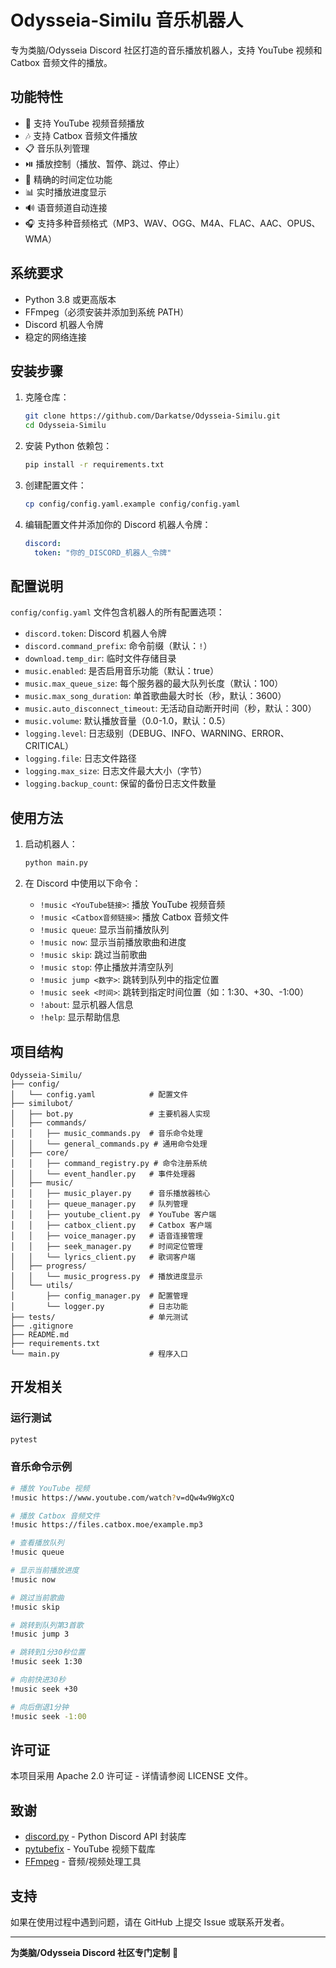 # Odysseia-Similu 音乐机器人

专为类脑/Odysseia Discord 社区打造的音乐播放机器人，支持 YouTube 视频和 Catbox 音频文件的播放。

## 功能特性

- 🎵 支持 YouTube 视频音频播放
- 🎶 支持 Catbox 音频文件播放
- 📋 音乐队列管理
- ⏯️ 播放控制（播放、暂停、跳过、停止）
- 🎯 精确的时间定位功能
- 📊 实时播放进度显示
- 🔊 语音频道自动连接
- 🎧 支持多种音频格式（MP3、WAV、OGG、M4A、FLAC、AAC、OPUS、WMA）

## 系统要求

- Python 3.8 或更高版本
- FFmpeg（必须安装并添加到系统 PATH）
- Discord 机器人令牌
- 稳定的网络连接

## 安装步骤

1. 克隆仓库：
   ```bash
   git clone https://github.com/Darkatse/Odysseia-Similu.git
   cd Odysseia-Similu
   ```

2. 安装 Python 依赖包：
   ```bash
   pip install -r requirements.txt
   ```

3. 创建配置文件：
   ```bash
   cp config/config.yaml.example config/config.yaml
   ```

4. 编辑配置文件并添加你的 Discord 机器人令牌：
   ```yaml
   discord:
     token: "你的_DISCORD_机器人_令牌"
   ```

## 配置说明

`config/config.yaml` 文件包含机器人的所有配置选项：

- `discord.token`: Discord 机器人令牌
- `discord.command_prefix`: 命令前缀（默认：`!`）
- `download.temp_dir`: 临时文件存储目录
- `music.enabled`: 是否启用音乐功能（默认：true）
- `music.max_queue_size`: 每个服务器的最大队列长度（默认：100）
- `music.max_song_duration`: 单首歌曲最大时长（秒，默认：3600）
- `music.auto_disconnect_timeout`: 无活动自动断开时间（秒，默认：300）
- `music.volume`: 默认播放音量（0.0-1.0，默认：0.5）
- `logging.level`: 日志级别（DEBUG、INFO、WARNING、ERROR、CRITICAL）
- `logging.file`: 日志文件路径
- `logging.max_size`: 日志文件最大大小（字节）
- `logging.backup_count`: 保留的备份日志文件数量

## 使用方法

1. 启动机器人：
   ```bash
   python main.py
   ```

2. 在 Discord 中使用以下命令：
   - `!music <YouTube链接>`: 播放 YouTube 视频音频
   - `!music <Catbox音频链接>`: 播放 Catbox 音频文件
   - `!music queue`: 显示当前播放队列
   - `!music now`: 显示当前播放歌曲和进度
   - `!music skip`: 跳过当前歌曲
   - `!music stop`: 停止播放并清空队列
   - `!music jump <数字>`: 跳转到队列中的指定位置
   - `!music seek <时间>`: 跳转到指定时间位置（如：1:30、+30、-1:00）
   - `!about`: 显示机器人信息
   - `!help`: 显示帮助信息

## 项目结构

```
Odysseia-Similu/
├── config/
│   └── config.yaml            # 配置文件
├── similubot/
│   ├── bot.py                 # 主要机器人实现
│   ├── commands/
│   │   ├── music_commands.py  # 音乐命令处理
│   │   └── general_commands.py # 通用命令处理
│   ├── core/
│   │   ├── command_registry.py # 命令注册系统
│   │   └── event_handler.py   # 事件处理器
│   ├── music/
│   │   ├── music_player.py    # 音乐播放器核心
│   │   ├── queue_manager.py   # 队列管理
│   │   ├── youtube_client.py  # YouTube 客户端
│   │   ├── catbox_client.py   # Catbox 客户端
│   │   ├── voice_manager.py   # 语音连接管理
│   │   ├── seek_manager.py    # 时间定位管理
│   │   └── lyrics_client.py   # 歌词客户端
│   ├── progress/
│   │   └── music_progress.py  # 播放进度显示
│   └── utils/
│       ├── config_manager.py  # 配置管理
│       └── logger.py          # 日志功能
├── tests/                     # 单元测试
├── .gitignore
├── README.md
├── requirements.txt
└── main.py                    # 程序入口
```

## 开发相关

### 运行测试

```bash
pytest
```

### 音乐命令示例

```bash
# 播放 YouTube 视频
!music https://www.youtube.com/watch?v=dQw4w9WgXcQ

# 播放 Catbox 音频文件
!music https://files.catbox.moe/example.mp3

# 查看播放队列
!music queue

# 显示当前播放进度
!music now

# 跳过当前歌曲
!music skip

# 跳转到队列第3首歌
!music jump 3

# 跳转到1分30秒位置
!music seek 1:30

# 向前快进30秒
!music seek +30

# 向后倒退1分钟
!music seek -1:00
```

## 许可证

本项目采用 Apache 2.0 许可证 - 详情请参阅 LICENSE 文件。

## 致谢

- [discord.py](https://github.com/Rapptz/discord.py) - Python Discord API 封装库
- [pytubefix](https://github.com/JuanBindez/pytubefix) - YouTube 视频下载库
- [FFmpeg](https://ffmpeg.org/) - 音频/视频处理工具

## 支持

如果在使用过程中遇到问题，请在 GitHub 上提交 Issue 或联系开发者。

---

**为类脑/Odysseia Discord 社区专门定制** 🎵
